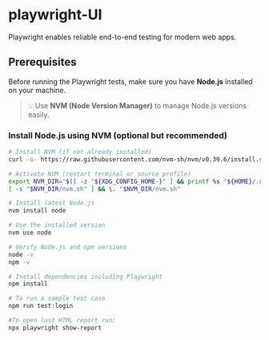 # playwright-UI
Playwright enables reliable end-to-end testing for modern web apps.

## Prerequisites

Before running the Playwright tests, make sure you have **Node.js** installed on your machine.  

> 💡 Use **NVM (Node Version Manager)** to manage Node.js versions easily.

### Install Node.js using NVM (optional but recommended)

```bash
# Install NVM (if not already installed)
curl -o- https://raw.githubusercontent.com/nvm-sh/nvm/v0.39.6/install.sh | bash

# Activate NVM (restart terminal or source profile)
export NVM_DIR="$([ -z "${XDG_CONFIG_HOME-}" ] && printf %s "${HOME}/.nvm" || printf %s "${XDG_CONFIG_HOME}/nvm")"
[ -s "$NVM_DIR/nvm.sh" ] && \. "$NVM_DIR/nvm.sh"

# Install latest Node.js
nvm install node

# Use the installed version
nvm use node

# Verify Node.js and npm versions
node -v
npm -v

# Install dependencies including Playwright
npm install

# To run a sample test case
npm run test:login

#To open last HTML report run:
npx playwright show-report
